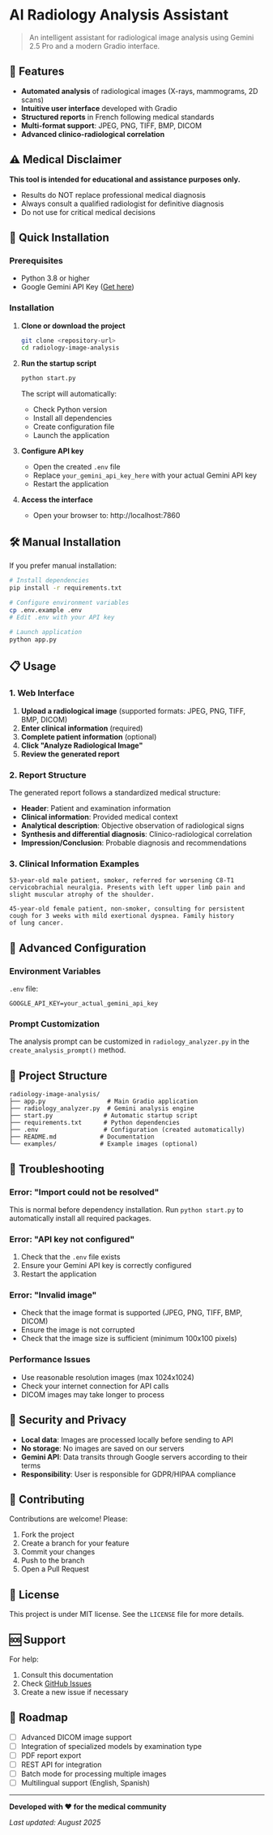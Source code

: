 
# AI Radiology Analysis Assistant

> An intelligent assistant for radiological image analysis using Gemini 2.5 Pro and a modern Gradio interface.

## 🎯 Features

- **Automated analysis** of radiological images (X-rays, mammograms, 2D scans)
- **Intuitive user interface** developed with Gradio
- **Structured reports** in French following medical standards
- **Multi-format support**: JPEG, PNG, TIFF, BMP, DICOM
- **Advanced clinico-radiological correlation**

## ⚠️ Medical Disclaimer

**This tool is intended for educational and assistance purposes only.**

- Results do NOT replace professional medical diagnosis
- Always consult a qualified radiologist for definitive diagnosis
- Do not use for critical medical decisions

## 🚀 Quick Installation

### Prerequisites

- Python 3.8 or higher
- Google Gemini API Key ([Get here](https://makersuite.google.com/app/apikey))

### Installation

1. **Clone or download the project**

   ```bash
   git clone <repository-url>
   cd radiology-image-analysis
   ```
2. **Run the startup script**

   ```bash
   python start.py
   ```

   The script will automatically:

   - Check Python version
   - Install all dependencies
   - Create configuration file
   - Launch the application
3. **Configure API key**

   - Open the created `.env` file
   - Replace `your_gemini_api_key_here` with your actual Gemini API key
   - Restart the application
4. **Access the interface**

   - Open your browser to: http://localhost:7860

## 🛠️ Manual Installation

If you prefer manual installation:

```bash
# Install dependencies
pip install -r requirements.txt

# Configure environment variables
cp .env.example .env
# Edit .env with your API key

# Launch application
python app.py
```

## 📋 Usage

### 1. Web Interface

1. **Upload a radiological image** (supported formats: JPEG, PNG, TIFF, BMP, DICOM)
2. **Enter clinical information** (required)
3. **Complete patient information** (optional)
4. **Click "Analyze Radiological Image"**
5. **Review the generated report**

### 2. Report Structure

The generated report follows a standardized medical structure:

- **Header**: Patient and examination information
- **Clinical information**: Provided medical context
- **Analytical description**: Objective observation of radiological signs
- **Synthesis and differential diagnosis**: Clinico-radiological correlation
- **Impression/Conclusion**: Probable diagnosis and recommendations

### 3. Clinical Information Examples

```
53-year-old male patient, smoker, referred for worsening C8-T1 
cervicobrachial neuralgia. Presents with left upper limb pain and 
slight muscular atrophy of the shoulder.
```

```
45-year-old female patient, non-smoker, consulting for persistent 
cough for 3 weeks with mild exertional dyspnea. Family history 
of lung cancer.
```

## 🔧 Advanced Configuration

### Environment Variables

`.env` file:

```
GOOGLE_API_KEY=your_actual_gemini_api_key
```

### Prompt Customization

The analysis prompt can be customized in `radiology_analyzer.py` in the `create_analysis_prompt()` method.

## 📁 Project Structure

```
radiology-image-analysis/
├── app.py                 # Main Gradio application
├── radiology_analyzer.py  # Gemini analysis engine
├── start.py              # Automatic startup script
├── requirements.txt      # Python dependencies
├── .env                  # Configuration (created automatically)
├── README.md            # Documentation
└── examples/            # Example images (optional)
```

## 🐛 Troubleshooting

### Error: "Import could not be resolved"

This is normal before dependency installation. Run `python start.py` to automatically install all required packages.

### Error: "API key not configured"

1. Check that the `.env` file exists
2. Ensure your Gemini API key is correctly configured
3. Restart the application

### Error: "Invalid image"

- Check that the image format is supported (JPEG, PNG, TIFF, BMP, DICOM)
- Ensure the image is not corrupted
- Check that the image size is sufficient (minimum 100x100 pixels)

### Performance Issues

- Use reasonable resolution images (max 1024x1024)
- Check your internet connection for API calls
- DICOM images may take longer to process

## 🔐 Security and Privacy

- **Local data**: Images are processed locally before sending to API
- **No storage**: No images are saved on our servers
- **Gemini API**: Data transits through Google servers according to their terms
- **Responsibility**: User is responsible for GDPR/HIPAA compliance

## 🤝 Contributing

Contributions are welcome! Please:

1. Fork the project
2. Create a branch for your feature
3. Commit your changes
4. Push to the branch
5. Open a Pull Request

## 📄 License

This project is under MIT license. See the `LICENSE` file for more details.

## 🆘 Support

For help:

1. Consult this documentation
2. Check [GitHub Issues](issues)
3. Create a new issue if necessary

## 🔮 Roadmap

- [ ] Advanced DICOM image support
- [ ] Integration of specialized models by examination type
- [ ] PDF report export
- [ ] REST API for integration
- [ ] Batch mode for processing multiple images
- [ ] Multilingual support (English, Spanish)

---

**Developed with ❤️ for the medical community**

*Last updated: August 2025*
